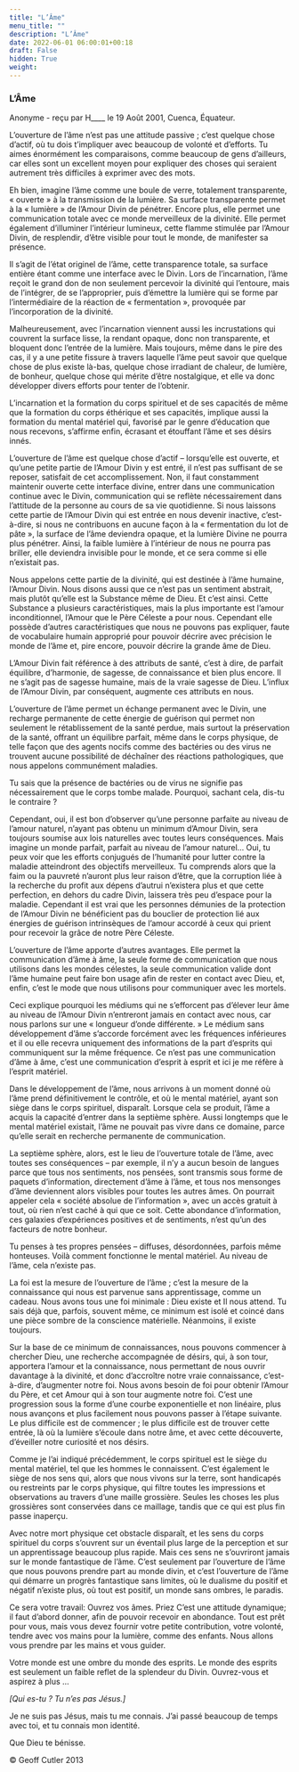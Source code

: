 ```yaml
---
title: "L’Âme"
menu_title: ""
description: "L’Âme"
date: 2022-06-01 06:00:01+00:18
draft: False
hidden: True
weight:
---
```

### L’Âme

Anonyme - reçu par H____ le 19 Août 2001, Cuenca, Équateur.

L’ouverture de l’âme n’est pas une attitude passive ; c’est quelque chose d’actif, où tu dois t’impliquer avec beaucoup de volonté et d’efforts. Tu aimes énormément les comparaisons, comme beaucoup de gens d’ailleurs, car elles sont un excellent moyen pour expliquer des choses qui seraient autrement très difficiles à exprimer avec des mots.

Eh bien, imagine l’âme comme une boule de verre, totalement transparente, « ouverte » à la transmission de la lumière. Sa surface transparente permet à la « lumière » de l’Amour Divin de pénétrer. Encore plus, elle permet une communication totale avec ce monde merveilleux de la divinité. Elle permet également d’illuminer l’intérieur lumineux, cette flamme stimulée par l’Amour Divin, de resplendir, d’être visible pour tout le monde, de manifester sa présence.

Il s’agit de l’état originel de l’âme, cette transparence totale, sa surface entière étant comme une interface avec le Divin. Lors de l’incarnation, l’âme reçoit le grand don de non seulement percevoir la divinité qui l’entoure, mais de l’intégrer, de se l’approprier, puis d’émettre la lumière qui se forme par l’intermédiaire de la réaction de « fermentation », provoquée par l’incorporation de la divinité.

Malheureusement, avec l’incarnation viennent aussi les incrustations qui couvrent la surface lisse, la rendant opaque, donc non transparente, et bloquent donc l’entrée de la lumière. Mais toujours, même dans le pire des cas, il y a une petite fissure à travers laquelle l’âme peut savoir que quelque chose de plus existe là-bas, quelque chose irradiant de chaleur, de lumière, de bonheur, quelque chose qui mérite d’être nostalgique, et elle va donc développer divers efforts pour tenter de l’obtenir.

L’incarnation et la formation du corps spirituel et de ses capacités de même que la formation du corps éthérique et ses capacités, implique aussi la formation du mental matériel qui, favorisé par le genre d’éducation que nous recevons, s’affirme enfin, écrasant et étouffant l’âme et ses désirs innés.

L’ouverture de l’âme est quelque chose d’actif – lorsqu’elle est ouverte, et qu’une petite partie de l’Amour Divin y est entré, il n’est pas suffisant de se reposer, satisfait de cet accomplissement. Non, il faut constamment maintenir ouverte cette interface divine, entrer dans une communication continue avec le Divin, communication qui se reflète  nécessairement dans l’attitude de la personne au cours de sa vie quotidienne. Si nous laissons cette partie de l’Amour Divin qui est entrée en nous devenir  inactive, c’est-à-dire, si nous ne contribuons en aucune façon à la  « fermentation du lot de pâte », la surface de l’âme deviendra opaque, et la lumière Divine ne pourra plus pénétrer. Ainsi, la faible lumière à l’intérieur de nous ne pourra pas briller, elle deviendra invisible pour le monde, et ce sera comme si elle n’existait pas.

Nous appelons cette partie de la divinité, qui est destinée à l’âme humaine, l’Amour Divin. Nous disons aussi que ce n’est pas un sentiment abstrait, mais plutôt qu’elle est la Substance même de Dieu. Et c’est ainsi. Cette Substance a plusieurs caractéristiques, mais la plus importante est l’amour inconditionnel, l’Amour que le Père Céleste a pour nous. Cependant elle possède d’autres caractéristiques que nous ne pouvons pas expliquer, faute de vocabulaire humain approprié pour pouvoir décrire avec précision le monde de l’âme et, pire encore, pouvoir décrire la grande âme de Dieu.

L’Amour Divin fait référence à des attributs de santé, c’est à dire, de parfait équilibre, d’harmonie, de sagesse, de connaissance et bien plus encore. Il ne s’agit pas de sagesse humaine, mais de la vraie sagesse de Dieu. L’influx de l’Amour Divin, par conséquent, augmente ces attributs en nous.

L’ouverture de l’âme permet un échange permanent avec le Divin, une recharge permanente de cette énergie de guérison qui permet non seulement le rétablissement de la santé perdue, mais surtout la préservation de la santé, offrant un équilibre parfait, même dans le corps physique, de telle façon que des agents nocifs comme des bactéries ou des virus ne trouvent aucune possibilité de déchaîner des réactions pathologiques, que nous appelons communément maladies.

Tu sais que la présence de bactéries ou de virus ne signifie pas nécessairement que le corps tombe malade. Pourquoi, sachant cela, dis-tu le contraire ?

Cependant, oui, il  est bon d’observer qu’une personne parfaite au niveau de l’amour naturel, n’ayant pas obtenu un minimum d’Amour Divin, sera toujours soumise aux lois naturelles avec toutes leurs conséquences. Mais imagine un monde parfait, parfait au niveau de l’amour naturel… Oui, tu peux voir que les efforts conjugués de l’humanité pour lutter contre la maladie atteindront des objectifs merveilleux. Tu comprends alors que la faim ou la pauvreté n’auront plus leur raison d’être, que la corruption liée à la recherche du profit aux dépens d’autrui n’existera plus et que cette perfection, en dehors du cadre Divin, laissera très peu d’espace pour la maladie. Cependant il est vrai que les personnes démunies de la protection de l’Amour Divin ne bénéficient pas du bouclier de protection lié aux énergies de guérison intrinsèques de l’amour accordé à ceux qui prient pour recevoir la grâce de notre Père Céleste.

L’ouverture de l’âme apporte d’autres avantages. Elle permet la communication d’âme à âme, la seule forme de communication que nous utilisons dans les mondes célestes, la seule communication valide dont l’âme humaine peut faire bon usage afin de rester en contact avec Dieu, et, enfin, c’est le mode que nous utilisons pour communiquer avec les mortels.

Ceci explique pourquoi les médiums qui ne s’efforcent pas d’élever leur âme au niveau de l’Amour Divin n’entreront jamais en contact avec nous, car nous parlons sur une « longueur d’onde différente. » Le médium sans développement d’âme s’accorde forcément avec les fréquences inférieures et il ou elle recevra uniquement des informations de la part d’esprits qui communiquent sur la même fréquence. Ce n’est pas une communication d’âme à âme, c’est une communication d’esprit à esprit et ici je me réfère à l’esprit matériel.

Dans le développement de l’âme, nous arrivons à un moment donné où l’âme prend définitivement le contrôle, et où le mental matériel, ayant son siège dans le corps spirituel, disparaît. Lorsque cela se produit, l’âme a acquis la capacité d’entrer dans la septième sphère. Aussi longtemps que le mental matériel existait, l’âme ne pouvait pas vivre dans ce domaine, parce qu’elle serait en recherche permanente de communication.

La septième sphère, alors, est le lieu de l’ouverture totale de l’âme, avec toutes ses conséquences – par exemple, il n’y a aucun besoin de langues parce que tous nos sentiments, nos pensées, sont transmis sous forme de paquets d’information, directement d’âme à l’âme, et tous nos mensonges d’âme deviennent alors visibles pour toutes les autres âmes. On pourrait appeler cela « société absolue de l’information », avec un accès gratuit à tout, où rien n’est caché à qui que ce soit. Cette abondance d’information, ces galaxies d’expériences positives et de sentiments, n’est qu’un des facteurs de notre bonheur.

Tu penses à tes propres pensées – diffuses, désordonnées, parfois même honteuses. Voilà comment fonctionne le mental matériel. Au niveau de l’âme, cela n’existe pas.

La foi est la mesure de l’ouverture de l’âme ; c’est la mesure de la connaissance qui nous est parvenue sans apprentissage, comme un cadeau. Nous avons tous une foi minimale : Dieu existe et Il nous attend. Tu sais déjà que, parfois, souvent même, ce minimum est isolé et coincé dans une pièce sombre de la conscience matérielle. Néanmoins, il existe toujours.

Sur la base de ce minimum de connaissances, nous pouvons commencer à chercher Dieu, une recherche accompagnée de désirs, qui, à son tour, apportera l’amour et la connaissance, nous permettant de nous ouvrir davantage à la divinité, et donc d’accroître notre vraie connaissance, c’est-à-dire, d’augmenter notre foi. Nous avons besoin de foi pour obtenir l’Amour du Père, et cet Amour qui à son tour augmente notre foi. C’est une progression sous la forme d’une courbe exponentielle et non linéaire, plus nous avançons et plus  facilement nous pouvons passer à l’étape suivante. Le plus difficile est de commencer ; le plus difficile est de trouver cette entrée, là où la lumière s’écoule dans notre âme, et avec cette découverte, d’éveiller notre curiosité et nos désirs.

Comme je l’ai indiqué précédemment, le corps spirituel est le siège du mental matériel, tel que les hommes le connaissent. C’est également le siège de nos sens qui, alors que nous vivons sur la terre, sont handicapés ou restreints par le corps physique, qui filtre toutes les impressions et observations au travers d’une maille grossière. Seules les choses les plus grossières sont conservées dans ce maillage, tandis que ce qui est plus fin passe inaperçu.

Avec notre mort physique cet obstacle disparaît, et les sens du corps spirituel du corps s’ouvrent sur un éventail plus large de la perception et sur un apprentissage beaucoup plus rapide. Mais ces sens ne s’ouvriront jamais sur le monde fantastique de l’âme. C’est seulement par l’ouverture de l’âme que nous pouvons prendre part au monde divin, et c’est l’ouverture de l’âme qui démarre un progrès fantastique sans limites, où le dualisme du positif et négatif n’existe plus, où tout est positif, un monde sans ombres, le  paradis.

Ce sera votre travail: Ouvrez vos âmes. Priez C’est une attitude dynamique; il faut d’abord donner, afin de pouvoir recevoir en abondance. Tout est prêt pour vous, mais vous devez fournir votre petite contribution, votre volonté, tendre avec vos mains pour la lumière, comme des enfants. Nous allons vous prendre par les mains et vous guider.

Votre monde est une ombre du monde des esprits. Le monde des esprits est seulement un faible reflet de la splendeur du Divin. Ouvrez-vous et aspirez à plus …

*[Qui es-tu ? Tu n’es pas Jésus.]*

Je ne suis pas Jésus, mais tu me connais. J’ai passé beaucoup de temps avec toi, et tu connais mon identité.

Que Dieu te bénisse.

© Geoff Cutler 2013
